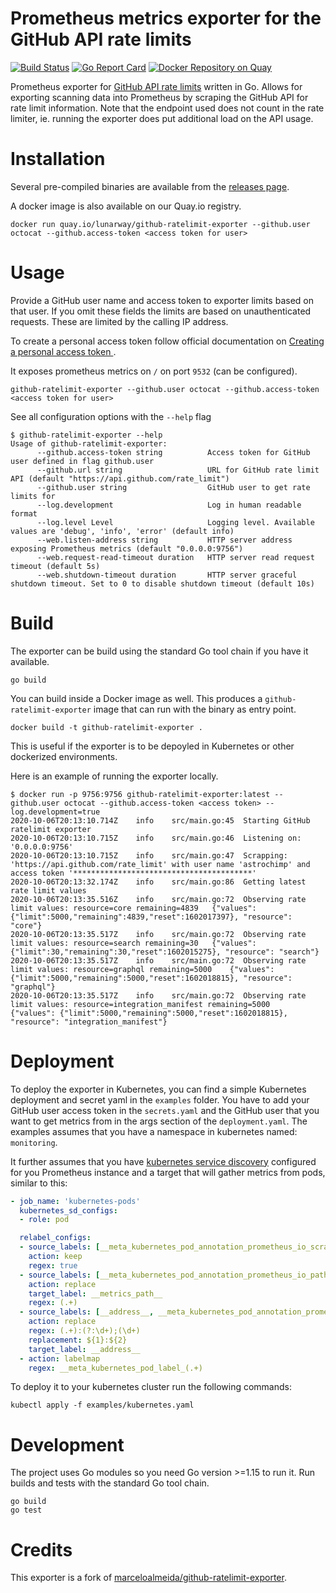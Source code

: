 # Prometheus metrics exporter for the GitHub API rate limits


[![Build Status](https://travis-ci.com/lunarway/github-ratelimit-exporter.svg?branch=master)](https://travis-ci.com/lunarway/github-ratelimit-exporter)
[![Go Report Card](https://goreportcard.com/badge/github.com/lunarway/github-ratelimit-exporter)](https://goreportcard.com/report/github.com/lunarway/github-ratelimit-exporter)
[![Docker Repository on Quay](https://quay.io/repository/lunarway/github-ratelimit-exporter/status "Docker Repository on Quay")](https://quay.io/repository/lunarway/github-ratelimit-exporter)

Prometheus exporter for [GitHub API rate limits](https://docs.github.com/en/free-pro-team@latest/developers/apps/rate-limits-for-github-apps) written in Go.
Allows for exporting scanning data into Prometheus by scraping the GitHub API for rate limit information.
Note that the endpoint used does not count in the rate limiter, ie. running the exporter does put additional load on the API usage.


# Installation

Several pre-compiled binaries are available from the [releases page](https://github.com/lunarway/github-ratelimit-exporter/releases).

A docker image is also available on our Quay.io registry.

```
docker run quay.io/lunarway/github-ratelimit-exporter --github.user octocat --github.access-token <access token for user>
```

# Usage

Provide a GitHub user name and access token to exporter limits based on that user.
If you omit these fields the limits are based on unauthenticated requests.
These are limited by the calling IP address.

To create a personal access token follow official documentation on [Creating a personal access token
](https://docs.github.com/en/free-pro-team@latest/github/authenticating-to-github/creating-a-personal-access-token).

It exposes prometheus metrics on `/` on port `9532` (can be configured).

```
github-ratelimit-exporter --github.user octocat --github.access-token <access token for user>
```

See all configuration options with the `--help` flag

```
$ github-ratelimit-exporter --help
Usage of github-ratelimit-exporter:
      --github.access-token string          Access token for GitHub user defined in flag github.user
      --github.url string                   URL for GitHub rate limit API (default "https://api.github.com/rate_limit")
      --github.user string                  GitHub user to get rate limits for
      --log.development                     Log in human readable format
      --log.level Level                     Logging level. Available values are 'debug', 'info', 'error' (default info)
      --web.listen-address string           HTTP server address exposing Prometheus metrics (default "0.0.0.0:9756")
      --web.request-read-timeout duration   HTTP server read request timeout (default 5s)
      --web.shutdown-timeout duration       HTTP server graceful shutdown timeout. Set to 0 to disable shutdown timeout (default 10s)
```

# Build

The exporter can be build using the standard Go tool chain if you have it available.

```
go build
```

You can build inside a Docker image as well.
This produces a `github-ratelimit-exporter` image that can run with the binary as entry point.

```
docker build -t github-ratelimit-exporter .
```

This is useful if the exporter is to be depoyled in Kubernetes or other dockerized environments.

Here is an example of running the exporter locally.

```
$ docker run -p 9756:9756 github-ratelimit-exporter:latest --github.user octocat --github.access-token <access token> --log.development=true
2020-10-06T20:13:10.714Z	info	src/main.go:45	Starting GitHub ratelimit exporter
2020-10-06T20:13:10.715Z	info	src/main.go:46	Listening on: '0.0.0.0:9756'
2020-10-06T20:13:10.715Z	info	src/main.go:47	Scrapping: 'https://api.github.com/rate_limit' with user name 'astrochimp' and access token '****************************************'
2020-10-06T20:13:32.174Z	info	src/main.go:86	Getting latest rate limit values
2020-10-06T20:13:35.516Z	info	src/main.go:72	Observing rate limit values: resource=core remaining=4839	{"values": {"limit":5000,"remaining":4839,"reset":1602017397}, "resource": "core"}
2020-10-06T20:13:35.517Z	info	src/main.go:72	Observing rate limit values: resource=search remaining=30	{"values": {"limit":30,"remaining":30,"reset":1602015275}, "resource": "search"}
2020-10-06T20:13:35.517Z	info	src/main.go:72	Observing rate limit values: resource=graphql remaining=5000	{"values": {"limit":5000,"remaining":5000,"reset":1602018815}, "resource": "graphql"}
2020-10-06T20:13:35.517Z	info	src/main.go:72	Observing rate limit values: resource=integration_manifest remaining=5000	{"values": {"limit":5000,"remaining":5000,"reset":1602018815}, "resource": "integration_manifest"}
```

# Deployment

To deploy the exporter in Kubernetes, you can find a simple Kubernetes deployment and secret yaml in the `examples` folder.
You have to add your GitHub user access token in the `secrets.yaml` and the GitHub user that you want to get metrics from in the args section of the `deployment.yaml`.
The examples assumes that you have a namespace in kubernetes named: `monitoring`.

It further assumes that you have [kubernetes service discovery](https://prometheus.io/docs/prometheus/latest/configuration/configuration/#kubernetes_sd_config) configured for you Prometheus instance and a target that will gather metrics from pods, similar to this:

```yaml
- job_name: 'kubernetes-pods'
  kubernetes_sd_configs:
  - role: pod

  relabel_configs:
  - source_labels: [__meta_kubernetes_pod_annotation_prometheus_io_scrape]
    action: keep
    regex: true
  - source_labels: [__meta_kubernetes_pod_annotation_prometheus_io_path]
    action: replace
    target_label: __metrics_path__
    regex: (.+)
  - source_labels: [__address__, __meta_kubernetes_pod_annotation_prometheus_io_port]
    action: replace
    regex: (.+):(?:\d+);(\d+)
    replacement: ${1}:${2}
    target_label: __address__
  - action: labelmap
    regex: __meta_kubernetes_pod_label_(.+)
```

To deploy it to your kubernetes cluster run the following commands:

```
kubectl apply -f examples/kubernetes.yaml
```

# Development

The project uses Go modules so you need Go version >=1.15 to run it.
Run builds and tests with the standard Go tool chain.

```
go build
go test
```

# Credits

This exporter is a fork of [marceloalmeida/github-ratelimit-exporter](https://github.com/marceloalmeida/github-ratelimit-exporter).
